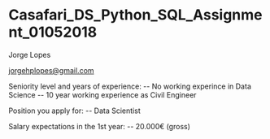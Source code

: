 # Casafari_DS_Python_SQL_Assignment_01052018

Jorge Lopes

jorgehplopes@gmail.com

Seniority level and years of experience: 
 -- No working experince in Data Science
 -- 10 year working experience as Civil Engineer
 
Position you apply for:
 -- Data Scientist
 
Salary expectations in the 1st year:
 -- 20.000€ (gross)
 
